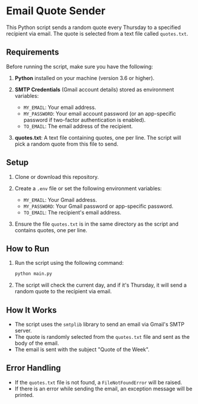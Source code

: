 # Email Quote Sender

This Python script sends a random quote every Thursday to a specified recipient via email. The quote is selected from a text file called `quotes.txt`.

## Requirements

Before running the script, make sure you have the following:

1. **Python** installed on your machine (version 3.6 or higher).
2. **SMTP Credentials** (Gmail account details) stored as environment variables:
    - `MY_EMAIL`: Your email address.
    - `MY_PASSWORD`: Your email account password (or an app-specific password if two-factor authentication is enabled).
    - `TO_EMAIL`: The email address of the recipient.

3. **quotes.txt**: A text file containing quotes, one per line. The script will pick a random quote from this file to send.

## Setup

1. Clone or download this repository.
2. Create a `.env` file or set the following environment variables:
    - `MY_EMAIL`: Your Gmail address.
    - `MY_PASSWORD`: Your Gmail password or app-specific password.
    - `TO_EMAIL`: The recipient's email address.

3. Ensure the file `quotes.txt` is in the same directory as the script and contains quotes, one per line.

## How to Run

1. Run the script using the following command:

    ```bash
    python main.py
    ```

2. The script will check the current day, and if it's Thursday, it will send a random quote to the recipient via email.

## How It Works

- The script uses the `smtplib` library to send an email via Gmail's SMTP server.
- The quote is randomly selected from the `quotes.txt` file and sent as the body of the email.
- The email is sent with the subject "Quote of the Week".

## Error Handling

- If the `quotes.txt` file is not found, a `FileNotFoundError` will be raised.
- If there is an error while sending the email, an exception message will be printed.

